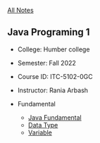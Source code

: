 [All Notes](/index.md)

## Java Programing 1

- College: Humber college
- Semester: Fall 2022
- Course ID: ITC-5102-0GC
- Instructor: Rania Arbash

- Fundamental
    - [Java Fundamental](./fundamental/fundamental.md)
    - [Data Type](./fundamental/data_type.md)
    - [Variable](./fundamental/variable.md)